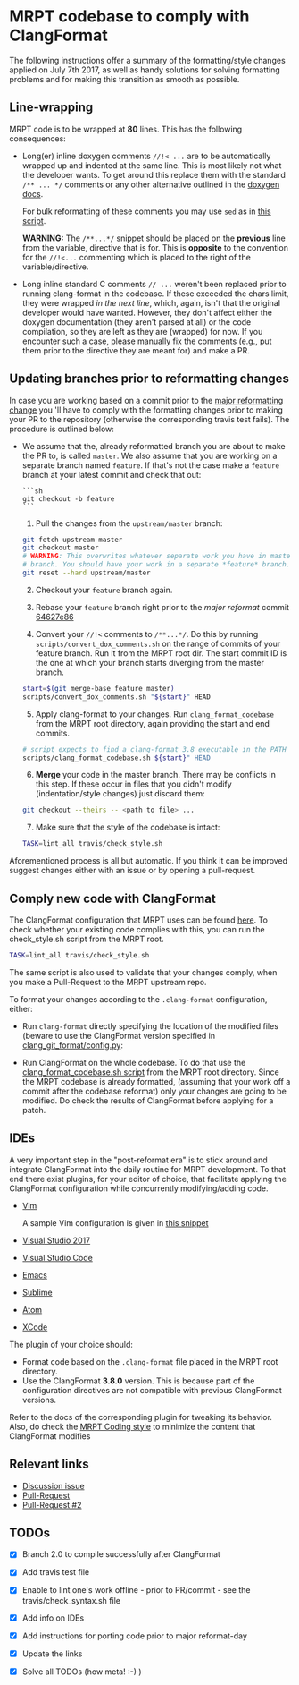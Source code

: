 # MRPT codebase to comply with ClangFormat

The following instructions offer a summary of the formatting/style changes
applied on July 7th 2017, as well as handy solutions for solving formatting
problems and for making this transition as smooth as possible.

## Line-wrapping

MRPT code is to be wrapped at **80** lines. This has the following consequences:

- Long(er) inline doxygen comments `//!< ...` are to be automatically wrapped
    up and indented at the same line. This is most likely not what the developer
    wants. To get around this replace them with the standard `/** ... */`
    comments or any other alternative outlined in the [doxygen
    docs](https://www.stack.nl/~dimitri/doxygen/manual/docblocks.html).

    For bulk reformatting of these comments you may use `sed` as in [this
    script](https://github.com/bergercookie/clang_git_format/blob/master/scripts/convert_inline_doxygen_comments.sh).

    **WARNING:** The `/**...*/` snippet should be placed on the **previous**
    line from the variable, directive that is for. This is **opposite** to the
    convention for the `//!<...` commenting which is placed to the right of the
    variable/directive.

- Long inline standard C comments `// ...` weren't  been replaced prior to
    running clang-format in the codebase. If these exceeded the chars limit,
    they were wrapped *in the next line*, which, again, isn't that the original
    developer would have wanted. However, they don't affect either the doxygen
    documentation (they aren't parsed at all) or the code compilation, so they
    are left as they are (wrapped) for now. If you encounter such a case, please
    manually fix the comments (e.g., put them prior to the directive they are
    meant for) and make a PR.


## Updating branches prior to reformatting changes

In case you are working based on a commit prior to the [major reformatting
change](https://github.com/MRPT/mrpt/pull/559/commits/64627e86b340c2500b0ac193ad775de2c09c83a6)
you 'll have to comply with the formatting changes prior to making your PR to
the repository (otherwise the corresponding travis test fails). The procedure is
outlined below:

- We assume that the, already reformatted branch you are about to make the PR
    to, is called `master`. We also assume that you are working on a separate
    branch named `feature`. If that's not the case make a `feature` branch at
    your latest commit and check that out:

      ```sh
      git checkout -b feature
      ```

   1. Pull the changes from the `upstream/master` branch:

   ```sh
   git fetch upstream master
   git checkout master
   # WARNING: This overwrites whatever separate work you have in master
   # branch. You should have your work in a separate *feature* branch.
   git reset --hard upstream/master
   ```

   2. Checkout your `feature` branch again.

   3. Rebase your `feature` branch right prior to the *major reformat* commit
   [64627e86](https://github.com/MRPT/mrpt/pull/559/commits/64627e86b340c2500b0ac193ad775de2c09c83a6)

   4. Convert your `//!<` comments to `/**...*/`. Do this by running
   `scripts/convert_dox_comments.sh` on the range of commits of your feature
   branch. Run it from the MRPT root dir. The start commit ID is the one at
   which your branch starts diverging from the master branch.

   ```sh
   start=$(git merge-base feature master)
   scripts/convert_dox_comments.sh "${start}" HEAD
   ```

   5. Apply clang-format to your changes. Run `clang_format_codebase` from the
   MRPT root directory, again providing the start and end commits.

   ```sh
   # script expects to find a clang-format 3.8 executable in the PATH
   scripts/clang_format_codebase.sh ${start}" HEAD
   ```

   6. **Merge** your code in the master branch. There may be conflicts
   in this step. If these occur in files that you didn't modify
   (indentation/style changes) just discard them:

   ```sh
   git checkout --theirs -- <path to file> ...
   ```

   7. Make sure that the style of the codebase is intact:

   ```sh
   TASK=lint_all travis/check_style.sh
   ```

Aforementioned process is all but automatic. If you think it can be improved
suggest changes either with an issue or by opening a pull-request.


## Comply new code with ClangFormat

The ClangFormat configuration that MRPT uses can be found
[here](https://github.com/MRPT/mrpt/blob/master/.clang-format). To check
whether your existing code complies with this, you can run the check_style.sh
script from the MRPT root.

```sh
TASK=lint_all travis/check_style.sh
```

The same script is also used to validate that your changes comply, when you make
a Pull-Request to the MRPT upstream repo.

To format your changes according to the `.clang-format` configuration, either:

- Run `clang-format` directly specifying the location of the modified files
    (beware to use the ClangFormat version specified in
    [clang_git_format/config.py](https://github.com/MRPT/mrpt/blob/master/scripts/clang_git_format/clang_git_format/config.py):

- Run ClangFormat on the whole codebase. To do that use the
    [clang_format_codebase.sh
    script](https://github.com/MRPT/mrpt/blob/master/scripts/clang_format_codebase.sh)
    from the MRPT root directory. Since the MRPT codebase is already formatted,
    (assuming that your work off a commit after the codebase reformat) only your
    changes are going to be modified. Do check the results of ClangFormat before
    applying for a patch.

## IDEs

A very important step in the "post-reformat era" is to stick around and
integrate ClangFormat into the daily routine for MRPT development. To that end
there exist plugins, for your editor of choice, that facilitate applying the
ClangFormat configuration while concurrently modifying/adding code.

- [Vim](https://github.com/rhysd/vim-clang-format)

    A sample Vim configuration is given in [this
    snippet](https://gist.github.com/bergercookie/9a2e96e19733b32ca55b8e2940eaba2c)

- [Visual Studio 2017](https://marketplace.visualstudio.com/items?itemName=HansWennborg.ClangFormat)
- [Visual Studio Code](https://marketplace.visualstudio.com/items?itemName=xaver.clang-format)
- [Emacs](https://llvm.org/svn/llvm-project/cfe/trunk/tools/clang-format/clang-format.el)
- [Sublime](https://github.com/rosshemsley/SublimeClangFormat)
- [Atom](https://atom.io/packages/formatter-clangformat)
- [XCode](https://github.com/mapbox/XcodeClangFormat)

The plugin of your choice should:

- Format code based on the `.clang-format` file placed in the MRPT root
    directory.
- Use the ClangFormat **3.8.0** version. This is because part of the
    configuration directives are not compatible with previous ClangFormat
    versions.

Refer to the docs of the corresponding plugin for tweaking its behavior.
Also, do check the [MRPT Coding style](https://github.com/MRPT/mrpt/blob/master/doc/MRPT_Coding_Style.md)
to minimize the content that ClangFormat modifies

## Relevant links

- [Discussion issue](https://github.com/MRPT/mrpt/issues/520)
- [Pull-Request](https://github.com/MRPT/mrpt/pull/556)
- [Pull-Request #2](https://github.com/MRPT/mrpt/pull/559)

## TODOs

- [X] Branch 2.0 to compile successfully after ClangFormat
- [X] Add travis test file
- [X] Enable to lint one's work offline - prior to PR/commit - see the
    travis/check_syntax.sh file
- [X] Add info on IDEs
- [X] Add instructions for porting code prior to major reformat-day
- [X] Update the links
- [X] Solve all TODOs (how meta! :-) )

